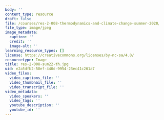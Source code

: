 ```yaml
---
body: ''
content_type: resource
draft: false
file: /courses/res-2-008-thermodynamics-and-climate-change-summer-2020/res-2-008-sum22-th.jpg
file_type: image/jpeg
image_metadata:
  caption: ''
  credit: ''
  image-alt: ''
learning_resource_types: []
license: https://creativecommons.org/licenses/by-nc-sa/4.0/
resourcetype: Image
title: res-2-008-sum22-th.jpg
uid: e2a5dfb2-58ef-440d-9954-23ec41c261a7
video_files:
  video_captions_file: ''
  video_thumbnail_file: ''
  video_transcript_file: ''
video_metadata:
  video_speakers: ''
  video_tags: ''
  youtube_description: ''
  youtube_id: ''
---
```

